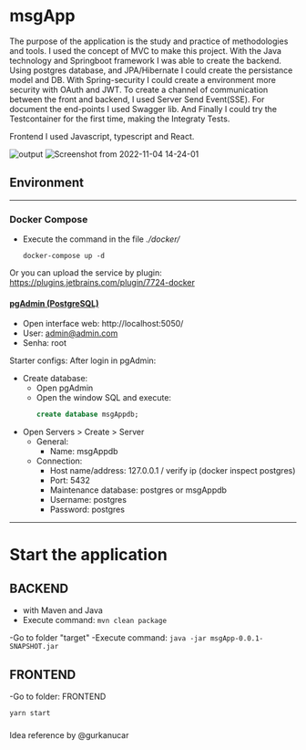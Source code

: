 # msgApp
The purpose of the application is the study and practice of methodologies and tools.
I used the concept of MVC to make this project. With the Java technology and Springboot framework I was able to create the backend.
Using postgres database, and JPA/Hibernate I could create the persistance model and DB.
With Spring-security I could create a environment more security with OAuth and JWT.
To create a channel of communication between the front and backend, I used Server Send Event(SSE).
For document the end-points I used Swagger lib.
And Finally I could try the Testcontainer for the first time, making the Integraty Tests.

Frontend I used Javascript, typescript and React.

![output](https://user-images.githubusercontent.com/30843415/200047233-117d2449-17ca-4ebd-b889-873f20c527d4.gif)
![Screenshot from 2022-11-04 14-24-01](https://user-images.githubusercontent.com/30843415/200048354-ffbb2722-427c-4ca2-a71e-982bc2cc90a4.png)


## Environment
---
### Docker Compose
- Execute the command in the file *./docker/*

    ``` docker-compose up -d ```

Or you can upload the service by plugin: https://plugins.jetbrains.com/plugin/7724-docker


#### [pgAdmin (PostgreSQL)](https://www.pgadmin.org)
- Open interface web: http://localhost:5050/
- User: admin@admin.com
- Senha: root

Starter configs:
After login in pgAdmin:

- Create database:
  - Open pgAdmin
  - Open the window SQL and execute:
    ```sql
    create database msgAppdb;
    ```
- Open Servers > Create > Server
  - General:
    - Name: msgAppdb
  - Connection:
    - Host name/address: 127.0.0.1 / verify ip (docker inspect postgres)
    - Port: 5432
    - Maintenance database: postgres or msgAppdb
    - Username: postgres
    - Password: postgres

---

# Start the application
## BACKEND
- with Maven and Java
- Execute command:
``` mvn clean package ```

-Go to folder "target"
-Execute command:
``` java -jar msgApp-0.0.1-SNAPSHOT.jar ```

## FRONTEND

-Go to folder: FRONTEND

``` yarn start ```
###
Idea reference by @gurkanucar
